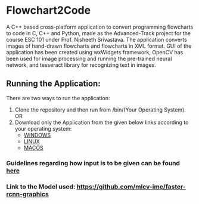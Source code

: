 # Flowchart2Code
A C++ based cross-platform application to convert programming flowcharts to code in C, C++ and Python, made as the Advanced-Track project for the course ESC 101 under Prof. Nisheeth Srivastava. The application converts images of hand-drawn flowcharts and flowcharts in XML format. GUI of the application has been created using wxWidgets framework, OpenCV has been used for image processing and running the pre-trained neural network, and tesseract library for recognizing text in images.

## Running the Application:
There are two ways to run the application:
1. Clone the repository and then run from /bin/(Your Operating System). OR
2. Download only the Application from the given below links according to your operating system:
   * [WINDOWS](https://drive.google.com/file/d/1GHOQw_KVzaKQLkrZWPs4eTXW35f8IPbY/view?usp=sharing)
   * [LINUX](#)
   * [MACOS](#)

### Guidelines regarding how input is to be given can be found [here](https://github.com/sanyog42/Flowchart2Code/blob/master/Guidelines.pdf)

### Link to the Model used: https://github.com/mlcv-ime/faster-rcnn-graphics

